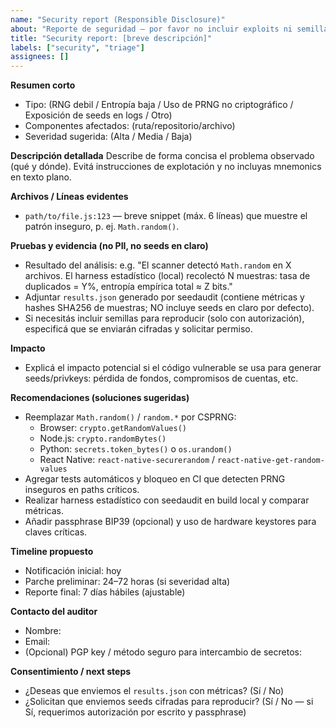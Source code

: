 ```yaml
---
name: "Security report (Responsible Disclosure)"
about: "Reporte de seguridad — por favor no incluir exploits ni semillas en texto claro."
title: "Security report: [breve descripción]"
labels: ["security", "triage"]
assignees: []
---
```


**Resumen corto**
- Tipo: (RNG debil / Entropía baja / Uso de PRNG no criptográfico / Exposición de seeds en logs / Otro)
- Componentes afectados: (ruta/repositorio/archivo)
- Severidad sugerida: (Alta / Media / Baja)

**Descripción detallada**
Describe de forma concisa el problema observado (qué y dónde). Evitá instrucciones de explotación y no incluyas mnemonics en texto plano.

**Archivos / Líneas evidentes**
- `path/to/file.js:123` — breve snippet (máx. 6 líneas) que muestre el patrón inseguro, p. ej. `Math.random()`.

**Pruebas y evidencia (no PII, no seeds en claro)**
- Resultado del análisis: e.g. "El scanner detectó `Math.random` en X archivos. El harness estadístico (local) recolectó N muestras: tasa de duplicados = Y%, entropía empírica total ≈ Z bits."
- Adjuntar `results.json` generado por seedaudit (contiene métricas y hashes SHA256 de muestras; NO incluye seeds en claro por defecto).
- Si necesitás incluir semillas para reproducir (solo con autorización), especificá que se enviarán cifradas y solicitar permiso.

**Impacto**
- Explicá el impacto potencial si el código vulnerable se usa para generar seeds/privkeys: pérdida de fondos, compromisos de cuentas, etc.

**Recomendaciones (soluciones sugeridas)**
- Reemplazar `Math.random()` / `random.*` por CSPRNG:
  - Browser: `crypto.getRandomValues()`
  - Node.js: `crypto.randomBytes()`
  - Python: `secrets.token_bytes()` o `os.urandom()`
  - React Native: `react-native-securerandom` / `react-native-get-random-values`
- Agregar tests automáticos y bloqueo en CI que detecten PRNG inseguros en paths críticos.
- Realizar harness estadístico con seedaudit en build local y comparar métricas.
- Añadir passphrase BIP39 (opcional) y uso de hardware keystores para claves críticas.

**Timeline propuesto**
- Notificación inicial: hoy
- Parche preliminar: 24–72 horas (si severidad alta)
- Reporte final: 7 días hábiles (ajustable)

**Contacto del auditor**
- Nombre:
- Email:
- (Opcional) PGP key / método seguro para intercambio de secretos:

**Consentimiento / next steps**
- ¿Deseas que enviemos el `results.json` con métricas? (Sí / No)
- ¿Solicitan que enviemos seeds cifradas para reproducir? (Sí / No — si Sí, requerimos autorización por escrito y passphrase)

